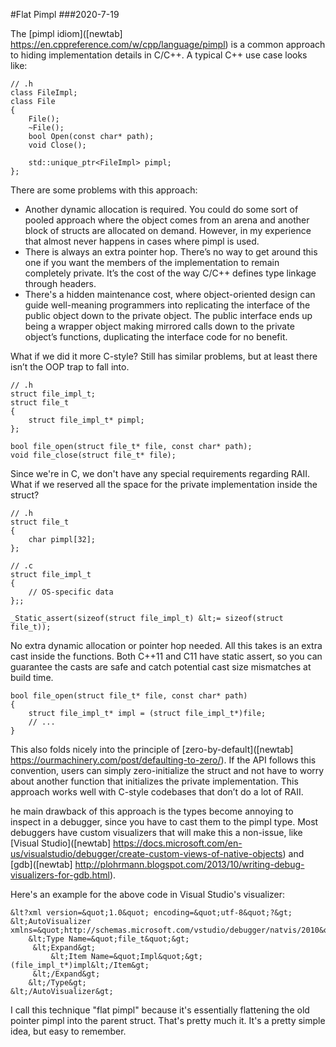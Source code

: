 #Flat Pimpl
###2020-7-19

The [pimpl idiom]([newtab] https://en.cppreference.com/w/cpp/language/pimpl) is a common approach to hiding implementation details in C/C++. A typical C++ use case looks like:

```
// .h
class FileImpl;
class File
{
	File();
	~File();
	bool Open(const char* path);
	void Close();

	std::unique_ptr<FileImpl> pimpl;
};
```

There are some problems with this approach:

* Another dynamic allocation is required. You could do some sort of pooled approach where the object comes from an arena and another block of structs are allocated on demand. However, in my experience that almost never happens in cases where pimpl is used.
* There is always an extra pointer hop. There’s no way to get around this one if you want the members of the implementation to remain completely private. It’s the cost of the way C/C++ defines type linkage through headers.
* There's a hidden maintenance cost, where object-oriented design can guide well-meaning programmers into replicating the interface of the public object down to the private object. The public interface ends up being a wrapper object making mirrored calls down to the private object’s functions, duplicating the interface code for no benefit.

What if we did it more C-style? Still has similar problems, but at least there isn’t the OOP trap to fall into.

```
// .h
struct file_impl_t;
struct file_t
{
	struct file_impl_t* pimpl;
};

bool file_open(struct file_t* file, const char* path);
void file_close(struct file_t* file);
```

Since we're in C, we don't have any special requirements regarding RAII. What if we reserved all the space for the private implementation inside the struct?

```
// .h
struct file_t
{
	char pimpl[32];
};

// .c
struct file_impl_t
{
	// OS-specific data
};;

_Static_assert(sizeof(struct file_impl_t) &lt;= sizeof(struct file_t));
```

No extra dynamic allocation or pointer hop needed. All this takes is an extra cast inside the functions. Both C++11 and C11 have static assert, so you can guarantee the casts are safe and catch potential cast size mismatches at build time.

```
bool file_open(struct file_t* file, const char* path)
{
	struct file_impl_t* impl = (struct file_impl_t*)file;
	// ...
}
```

This also folds nicely into the principle of [zero-by-default]([newtab] https://ourmachinery.com/post/defaulting-to-zero/). If the API follows this convention, users can simply zero-initialize the struct and not have to worry about another function that initializes the private implementation. This approach works well with C-style codebases that don’t do a lot of RAII.

he main drawback of this approach is the types become annoying to inspect in a debugger, since you have to cast them to the pimpl type. Most debuggers have custom visualizers that will make this a non-issue, like [Visual Studio]([newtab] https://docs.microsoft.com/en-us/visualstudio/debugger/create-custom-views-of-native-objects) and [gdb]([newtab] http://plohrmann.blogspot.com/2013/10/writing-debug-visualizers-for-gdb.html).

Here's an example for the above code in Visual Studio's visualizer:

```
&lt?xml version=&quot;1.0&quot; encoding=&quot;utf-8&quot;?&gt;
&lt;AutoVisualizer xmlns=&quot;http://schemas.microsoft.com/vstudio/debugger/natvis/2010&quot;&gt;
    &lt;Type Name=&quot;file_t&quot;&gt;
   	 &lt;Expand&gt;
   		 &lt;Item Name=&quot;Impl&quot;&gt;(file_impl_t*)impl&lt;/Item&gt;
   	 &lt;/Expand&gt;
    &lt;/Type&gt;
&lt;/AutoVisualizer&gt;
```

I call this technique "flat pimpl" because it's essentially flattening the old pointer pimpl into the parent struct. That's pretty much it. It's a pretty simple idea, but easy to remember.

